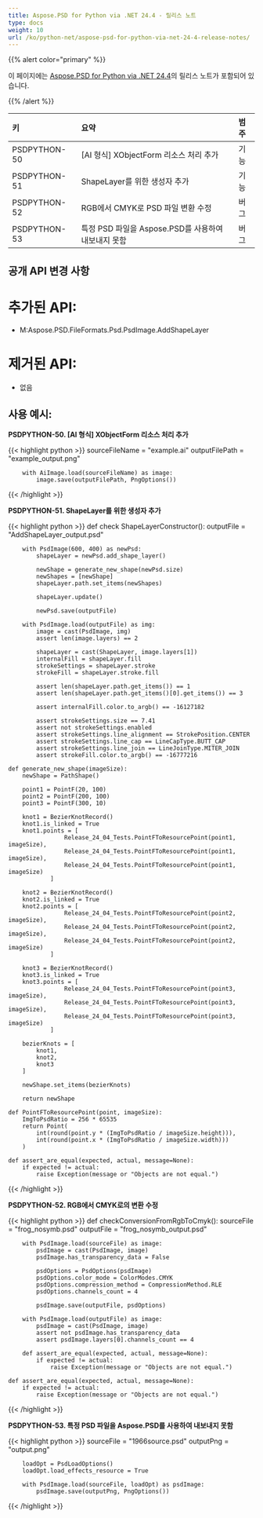 ```yaml
---
title: Aspose.PSD for Python via .NET 24.4 - 릴리스 노트
type: docs
weight: 10
url: /ko/python-net/aspose-psd-for-python-via-net-24-4-release-notes/
---
```


{{% alert color="primary" %}}

이 페이지에는 [Aspose.PSD for Python via .NET 24.4](https://pypi.org/project/aspose-psd/)의 릴리스 노트가 포함되어 있습니다.

{{% /alert %}}

| **키**        | **요약**                                                      | **범주**   |
|:-------------|:-----------------------------------------------------------|:--------|
| PSDPYTHON-50 | [AI 형식] XObjectForm 리소스 처리 추가                           | 기능      |
| PSDPYTHON-51 | ShapeLayer를 위한 생성자 추가                                  | 기능      |
| PSDPYTHON-52 | RGB에서 CMYK로 PSD 파일 변환 수정                                | 버그      |
| PSDPYTHON-53 | 특정 PSD 파일을 Aspose.PSD를 사용하여 내보내지 못함                | 버그      |



## **공개 API 변경 사항**
# **추가된 API:**
- M:Aspose.PSD.FileFormats.Psd.PsdImage.AddShapeLayer

# **제거된 API:**
- 없음


## **사용 예시:**

**PSDPYTHON-50. [AI 형식] XObjectForm 리소스 처리 추가**

{{< highlight python >}}
        sourceFileName = "example.ai"
        outputFilePath = "example_output.png"

        with AiImage.load(sourceFileName) as image:
            image.save(outputFilePath, PngOptions())
{{< /highlight >}}

**PSDPYTHON-51. ShapeLayer를 위한 생성자 추가**

{{< highlight python >}}
     def check ShapeLayerConstructor():
        outputFile = "AddShapeLayer_output.psd"

        with PsdImage(600, 400) as newPsd:
            shapeLayer = newPsd.add_shape_layer()

            newShape = generate_new_shape(newPsd.size)
            newShapes = [newShape]
            shapeLayer.path.set_items(newShapes)

            shapeLayer.update()

            newPsd.save(outputFile)

        with PsdImage.load(outputFile) as img:
            image = cast(PsdImage, img)
            assert len(image.layers) == 2

            shapeLayer = cast(ShapeLayer, image.layers[1])
            internalFill = shapeLayer.fill
            strokeSettings = shapeLayer.stroke
            strokeFill = shapeLayer.stroke.fill

            assert len(shapeLayer.path.get_items()) == 1
            assert len(shapeLayer.path.get_items()[0].get_items()) == 3

            assert internalFill.color.to_argb() == -16127182

            assert strokeSettings.size == 7.41
            assert not strokeSettings.enabled
            assert strokeSettings.line_alignment == StrokePosition.CENTER
            assert strokeSettings.line_cap == LineCapType.BUTT_CAP
            assert strokeSettings.line_join == LineJoinType.MITER_JOIN
            assert strokeFill.color.to_argb() == -16777216
			
    def generate_new_shape(imageSize):
        newShape = PathShape()

        point1 = PointF(20, 100)
        point2 = PointF(200, 100)
        point3 = PointF(300, 10)

        knot1 = BezierKnotRecord()
        knot1.is_linked = True
        knot1.points = [
                    Release_24_04_Tests.PointFToResourcePoint(point1, imageSize),
                    Release_24_04_Tests.PointFToResourcePoint(point1, imageSize),
                    Release_24_04_Tests.PointFToResourcePoint(point1, imageSize)
                ]

        knot2 = BezierKnotRecord()
        knot2.is_linked = True
        knot2.points = [
                    Release_24_04_Tests.PointFToResourcePoint(point2, imageSize),
                    Release_24_04_Tests.PointFToResourcePoint(point2, imageSize),
                    Release_24_04_Tests.PointFToResourcePoint(point2, imageSize)
                ]

        knot3 = BezierKnotRecord()
        knot3.is_linked = True
        knot3.points = [
                    Release_24_04_Tests.PointFToResourcePoint(point3, imageSize),
                    Release_24_04_Tests.PointFToResourcePoint(point3, imageSize),
                    Release_24_04_Tests.PointFToResourcePoint(point3, imageSize)
                ]

        bezierKnots = [
            knot1,
            knot2,
            knot3
        ]

        newShape.set_items(bezierKnots)

        return newShape
		
    def PointFToResourcePoint(point, imageSize):
        ImgToPsdRatio = 256 * 65535
        return Point(
            int(round(point.y * (ImgToPsdRatio / imageSize.height))),
            int(round(point.x * (ImgToPsdRatio / imageSize.width)))
        )

    def assert_are_equal(expected, actual, message=None):
        if expected != actual:
            raise Exception(message or "Objects are not equal.")
			
{{< /highlight >}}

**PSDPYTHON-52. RGB에서 CMYK로의 변환 수정**

{{< highlight python >}}
     def checkConversionFromRgbToCmyk():
        sourceFile = "frog_nosymb.psd"
        outputFile = "frog_nosymb_output.psd"

        with PsdImage.load(sourceFile) as image:
            psdImage = cast(PsdImage, image)
            psdImage.has_transparency_data = False

            psdOptions = PsdOptions(psdImage)
            psdOptions.color_mode = ColorModes.CMYK
            psdOptions.compression_method = CompressionMethod.RLE
            psdOptions.channels_count = 4

            psdImage.save(outputFile, psdOptions)

        with PsdImage.load(outputFile) as image:
            psdImage = cast(PsdImage, image)
            assert not psdImage.has_transparency_data
            assert psdImage.layers[0].channels_count == 4

        def assert_are_equal(expected, actual, message=None):
            if expected != actual:
                raise Exception(message or "Objects are not equal.")			

    def assert_are_equal(expected, actual, message=None):
        if expected != actual:
            raise Exception(message or "Objects are not equal.")
				
{{< /highlight >}}

**PSDPYTHON-53. 특정 PSD 파일을 Aspose.PSD를 사용하여 내보내지 못함**

{{< highlight python >}}
        sourceFile = "1966source.psd"
        outputPng = "output.png"

        loadOpt = PsdLoadOptions()
        loadOpt.load_effects_resource = True

        with PsdImage.load(sourceFile, loadOpt) as psdImage:
            psdImage.save(outputPng, PngOptions())
			
{{< /highlight >}}

